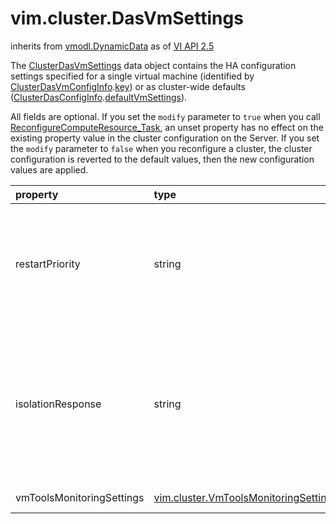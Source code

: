vim.cluster.DasVmSettings
=========================
inherits from [vmodl.DynamicData](docs/vmodl.DynamicData.md)
as of [VI API 2.5](vim.version.md#vim.version.version2)


The <a href="vim.cluster.DasVmSettings.md">ClusterDasVmSettings</a> data object contains the HA configuration  settings specified for a single virtual machine (identified by  <a href="vim.cluster.DasVmConfigInfo.md">ClusterDasVmConfigInfo</a>.<a href="vim.cluster.DasVmConfigInfo.md#key">key</a>)  or as cluster-wide defaults  (<a href="vim.cluster.DasConfigInfo.md">ClusterDasConfigInfo</a>.<a href="vim.cluster.DasConfigInfo.md#defaultVmSettings">defaultVmSettings</a>).   <p>   All fields are optional. If you set the <code>modify</code>   parameter to <code>true</code> when you call   <a href="vim.ComputeResource.md#reconfigureEx">ReconfigureComputeResource_Task</a>, an unset property has no effect   on the existing property value in the cluster configuration on the Server.   If you set the <code>modify</code> parameter to <code>false</code> when you   reconfigure a cluster, the cluster configuration is reverted to the default   values, then the new configuration values are applied.

| property | type | optional | priv | desc |
|:---------|:-----|:---------|:-----|:-----|
| restartPriority | string | true | None | Restart priority for a virtual machine.   <p>   If not specified at either the cluster level or   the virtual machine level, this will default to <code>medium</code>.   <p><br>See <a href="vim.cluster.DasVmSettings.RestartPriority.md">ClusterDasVmSettingsRestartPriority</a><br> |
| isolationResponse | string | true | None | Indicates whether or not the virtual machine should be powered off if a   host determines that it is isolated from the rest of the compute resource.   <p>   If not specified at either the cluster level or   the virtual machine level, this will default to <code>powerOff</code>.   <p><br>See <a href="vim.cluster.DasVmSettings.IsolationResponse.md">ClusterDasVmSettingsIsolationResponse</a><br> |
| vmToolsMonitoringSettings | [vim.cluster.VmToolsMonitoringSettings](vim.cluster.VmToolsMonitoringSettings.md "vim.cluster.VmToolsMonitoringSettings") | true | None | Configuration for the VM Health Monitoring Service. |


